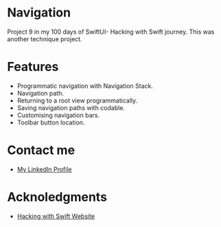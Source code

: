# Navigation 
Project 9 in my 100 days of SwiftUI- Hacking with Swift journey. This was another technique project. 
# Features
- Programmatic navigation with Navigation Stack.
- Navigation path.
- Returning to a root view programmatically.
- Saving navigation paths with codable.
- Customising navigation bars.
- Toolbar button location.
# Contact me
- [My LinkedIn Profile](https://www.linkedin.com/in/grace-couch-b67786334/) 
# Acknoledgments
- [Hacking with Swift Website](https://www.hackingwithswift.com)
